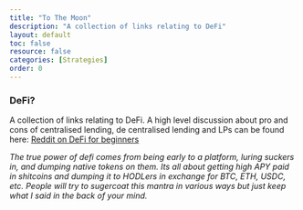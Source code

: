 ```yaml
---
title: "To The Moon"
description: "A collection of links relating to DeFi"
layout: default
toc: false
resource: false
categories: [Strategies]
order: 0
---
```

### DeFi?
A collection of links relating to DeFi.
A high level discussion about pro and cons of centralised lending, de centralised lending and LPs can be found here: [Reddit on DeFi for beginners](https://www.reddit.com/r/defi/comments/so1ns8/i_have_so_many_questions_about_defi_i_cant_find)

_The true power of defi comes from being early to a platform, luring suckers in, and dumping native tokens on them. Its all about getting high APY paid in shitcoins and dumping it to HODLers in exchange for BTC, ETH, USDC, etc.
People will try to sugercoat this mantra in various ways but just keep what I said in the back of your mind._
